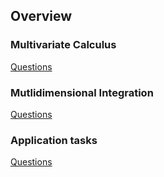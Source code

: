 ## Overview

### Multivariate Calculus
[Questions](multidimensional_functions/Readme.md)

### Mutlidimensional Integration 
[Questions](multidimensional_integration/Readme.md)

### Application tasks
[Questions](applications/Readme.md)

